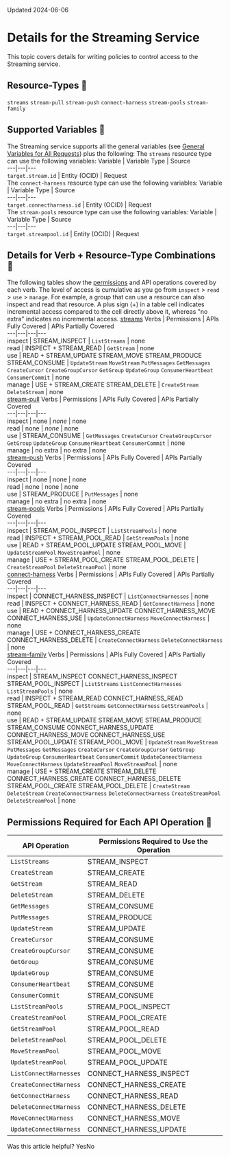 Updated 2024-06-06
# Details for the Streaming Service
This topic covers details for writing policies to control access to the Streaming service.
## Resource-Types 🔗 
`streams`
`stream-pull`
`stream-push`
`connect-harness`
`stream-pools`
`stream-family`
## Supported Variables 🔗 
The Streaming service supports all the general variables (see [General Variables for All Requests](https://docs.oracle.com/en-us/iaas/Content/Identity/Reference/policyreference.htm#General)) plus the following:
The `streams` resource type can use the following variables:
Variable | Variable Type | Source  
---|---|---  
`target.stream.id` | Entity (OCID) | Request  
The `connect-harness` resource type can use the following variables:
Variable | Variable Type | Source  
---|---|---  
`target.connectharness.id` | Entity (OCID) | Request  
The `stream-pools` resource type can use the following variables:
Variable | Variable Type | Source  
---|---|---  
`target.streampool.id` | Entity (OCID) | Request  
## Details for Verb + Resource-Type Combinations 🔗 
The following tables show the [permissions](https://docs.oracle.com/iaas/Content/Identity/policies/permissions.htm) and API operations covered by each verb. The level of access is cumulative as you go from `inspect` > `read` > `use` > `manage`. For example, a group that can use a resource can also inspect and read that resource. A plus sign (+) in a table cell indicates incremental access compared to the cell directly above it, whereas "no extra" indicates no incremental access.
[streams](https://docs.oracle.com/en-us/iaas/Content/Identity/Reference/streamingpolicyreference.htm)
Verbs | Permissions | APIs Fully Covered | APIs Partially Covered  
---|---|---|---  
inspect | STREAM_INSPECT | `ListStreams` | none  
read | INSPECT + STREAM_READ | `GetStream` | none  
use | READ + STREAM_UPDATE STREAM_MOVE STREAM_PRODUCE STREAM_CONSUME | `UpdateStream` `MoveStream` `PutMessages` `GetMessages` `CreateCursor` `CreateGroupCursor` `GetGroup` `UpdateGroup` `ConsumerHeartbeat` `ConsumerCommit` | none  
manage | USE + STREAM_CREATE STREAM_DELETE | `CreateStream` `DeleteStream` |  none  
[stream-pull](https://docs.oracle.com/en-us/iaas/Content/Identity/Reference/streamingpolicyreference.htm)
Verbs | Permissions | APIs Fully Covered | APIs Partially Covered  
---|---|---|---  
inspect | none | _none_ | none  
read | none | _none_ | none  
use | STREAM_CONSUME | `GetMessages` `CreateCursor` `CreateGroupCursor` `GetGroup` `UpdateGroup` `ConsumerHeartbeat` `ConsumerCommit` | none  
manage | no extra | no extra | none  
[stream-push](https://docs.oracle.com/en-us/iaas/Content/Identity/Reference/streamingpolicyreference.htm)
Verbs | Permissions | APIs Fully Covered | APIs Partially Covered  
---|---|---|---  
inspect | none | none | none  
read | none | none | none  
use | STREAM_PRODUCE | `PutMessages` | none  
manage | no extra | no extra | none  
[stream-pools](https://docs.oracle.com/en-us/iaas/Content/Identity/Reference/streamingpolicyreference.htm)
Verbs | Permissions | APIs Fully Covered | APIs Partially Covered  
---|---|---|---  
inspect | STREAM_POOL_INSPECT | `ListStreamPools` | none  
read | INSPECT + STREAM_POOL_READ | `GetStreamPools` | none  
use | READ + STREAM_POOL_UPDATE STREAM_POOL_MOVE | `UpdateStreamPool` `MoveStreamPool` | none  
manage | USE + STREAM_POOL_CREATE STREAM_POOL_DELETE | `CreateStreamPool` `DeleteStreamPool` |  none  
[connect-harness](https://docs.oracle.com/en-us/iaas/Content/Identity/Reference/streamingpolicyreference.htm)
Verbs | Permissions | APIs Fully Covered | APIs Partially Covered  
---|---|---|---  
inspect | CONNECT_HARNESS_INSPECT | `ListConnectHarnesses` | none  
read | INSPECT + CONNECT_HARNESS_READ | `GetConnectHarness` | none  
use | READ + CONNECT_HARNESS_UPDATE CONNECT_HARNESS_MOVE CONNECT_HARNESS_USE | `UpdateConnectHarness` `MoveConnectHarness` | none  
manage | USE + CONNECT_HARNESS_CREATE CONNECT_HARNESS_DELETE | `CreateConnectHarness` `DeleteConnectHarness` |  none  
[stream-family](https://docs.oracle.com/en-us/iaas/Content/Identity/Reference/streamingpolicyreference.htm)
Verbs | Permissions | APIs Fully Covered | APIs Partially Covered  
---|---|---|---  
inspect |  STREAM_INSPECT CONNECT_HARNESS_INSPECT STREAM_POOL_INSPECT |  `ListStreams` `ListConnectHarnesses` `ListStreamPools` |  none  
read |  INSPECT + STREAM_READ CONNECT_HARNESS_READ STREAM_POOL_READ |  `GetStreams` `GetConnectHarness` `GetStreamPools` |  none  
use |  READ + STREAM_UPDATE STREAM_MOVE STREAM_PRODUCE STREAM_CONSUME CONNECT_HARNESS_UPDATE CONNECT_HARNESS_MOVE CONNECT_HARNESS_USE STREAM_POOL_UPDATE STREAM_POOL_MOVE |  `UpdateStream` `MoveStream` `PutMessages` `GetMessages` `CreateCursor` `CreateGroupCursor` `GetGroup` `UpdateGroup` `ConsumerHeartbeat` `ConsumerCommit` `UpdateConnectHarness` `MoveConnectHarness` `UpdateStreamPool` `MoveStreamPool` |  none  
manage |  USE + STREAM_CREATE STREAM_DELETE CONNECT_HARNESS_CREATE CONNECT_HARNESS_DELETE  STREAM_POOL_CREATE  STREAM_POOL_DELETE |  `CreateStream` `DeleteStream` `CreateConnectHarness` `DeleteConnectHarness` `CreateStreamPool` `DeleteStreamPool` |  none  
## Permissions Required for Each API Operation 🔗 
API Operation | Permissions Required to Use the Operation  
---|---  
`ListStreams` | STREAM_INSPECT  
`CreateStream` | STREAM_CREATE  
`GetStream` | STREAM_READ  
`DeleteStream` | STREAM_DELETE  
`GetMessages` | STREAM_CONSUME  
`PutMessages` | STREAM_PRODUCE  
`UpdateStream` | STREAM_UPDATE  
`CreateCursor` | STREAM_CONSUME  
`CreateGroupCursor ` | STREAM_CONSUME  
`GetGroup` | STREAM_CONSUME  
`UpdateGroup` | STREAM_CONSUME  
`ConsumerHeartbeat` | STREAM_CONSUME  
`ConsumerCommit` | STREAM_CONSUME  
`ListStreamPools` | STREAM_POOL_INSPECT  
`CreateStreamPool` | STREAM_POOL_CREATE  
`GetStreamPool` | STREAM_POOL_READ  
`DeleteStreamPool` | STREAM_POOL_DELETE  
`MoveStreamPool` | STREAM_POOL_MOVE  
`UpdateStreamPool` | STREAM_POOL_UPDATE  
`ListConnectHarnesses` | CONNECT_HARNESS_INSPECT  
`CreateConnectHarness` | CONNECT_HARNESS_CREATE  
`GetConnectHarness` | CONNECT_HARNESS_READ  
`DeleteConnectHarness` | CONNECT_HARNESS_DELETE  
`MoveConnectHarness` | CONNECT_HARNESS_MOVE  
`UpdateConnectHarness` | CONNECT_HARNESS_UPDATE  
Was this article helpful?
YesNo

